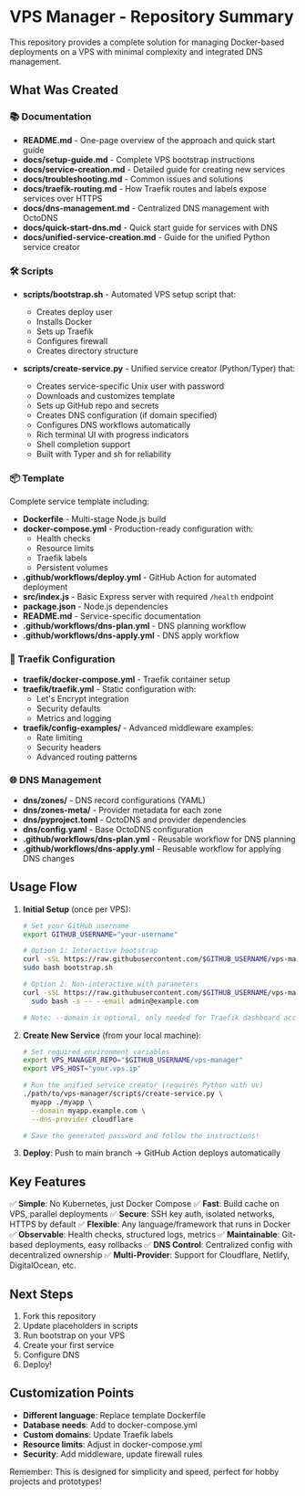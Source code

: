 # VPS Manager - Repository Summary

This repository provides a complete solution for managing Docker-based deployments on a VPS with minimal complexity and integrated DNS management.

## What Was Created

### 📚 Documentation
- **README.md** - One-page overview of the approach and quick start guide
- **docs/setup-guide.md** - Complete VPS bootstrap instructions
- **docs/service-creation.md** - Detailed guide for creating new services
- **docs/troubleshooting.md** - Common issues and solutions
- **docs/traefik-routing.md** - How Traefik routes and labels expose services over HTTPS
- **docs/dns-management.md** - Centralized DNS management with OctoDNS
- **docs/quick-start-dns.md** - Quick start guide for services with DNS
- **docs/unified-service-creation.md** - Guide for the unified Python service creator

### 🛠️ Scripts
- **scripts/bootstrap.sh** - Automated VPS setup script that:
  - Creates deploy user
  - Installs Docker
  - Sets up Traefik
  - Configures firewall
  - Creates directory structure
  
- **scripts/create-service.py** - Unified service creator (Python/Typer) that:
  - Creates service-specific Unix user with password
  - Downloads and customizes template
  - Sets up GitHub repo and secrets
  - Creates DNS configuration (if domain specified)
  - Configures DNS workflows automatically
  - Rich terminal UI with progress indicators
  - Shell completion support
  - Built with Typer and sh for reliability

### 📦 Template
Complete service template including:
- **Dockerfile** - Multi-stage Node.js build
- **docker-compose.yml** - Production-ready configuration with:
  - Health checks
  - Resource limits
  - Traefik labels
  - Persistent volumes
- **.github/workflows/deploy.yml** - GitHub Action for automated deployment
- **src/index.js** - Basic Express server with required `/health` endpoint
- **package.json** - Node.js dependencies
- **README.md** - Service-specific documentation
- **.github/workflows/dns-plan.yml** - DNS planning workflow
- **.github/workflows/dns-apply.yml** - DNS apply workflow

### 🔄 Traefik Configuration
- **traefik/docker-compose.yml** - Traefik container setup
- **traefik/traefik.yml** - Static configuration with:
  - Let's Encrypt integration
  - Security defaults
  - Metrics and logging
- **traefik/config-examples/** - Advanced middleware examples:
  - Rate limiting
  - Security headers
  - Advanced routing patterns

### 🌐 DNS Management
- **dns/zones/** - DNS record configurations (YAML)
- **dns/zones-meta/** - Provider metadata for each zone
- **dns/pyproject.toml** - OctoDNS and provider dependencies
- **dns/config.yaml** - Base OctoDNS configuration
- **.github/workflows/dns-plan.yml** - Reusable workflow for DNS planning
- **.github/workflows/dns-apply.yml** - Reusable workflow for applying DNS changes

## Usage Flow

1. **Initial Setup** (once per VPS):
   ```bash
   # Set your GitHub username
   export GITHUB_USERNAME="your-username"
   
   # Option 1: Interactive bootstrap
   curl -sSL https://raw.githubusercontent.com/$GITHUB_USERNAME/vps-manager/main/scripts/bootstrap.sh -o bootstrap.sh
   sudo bash bootstrap.sh
   
   # Option 2: Non-interactive with parameters
   curl -sSL https://raw.githubusercontent.com/$GITHUB_USERNAME/vps-manager/main/scripts/bootstrap.sh | \
     sudo bash -s -- --email admin@example.com
   
   # Note: --domain is optional, only needed for Traefik dashboard access
   ```

2. **Create New Service** (from your local machine):
   ```bash
   # Set required environment variables
   export VPS_MANAGER_REPO="$GITHUB_USERNAME/vps-manager"
   export VPS_HOST="your.vps.ip"
   
   # Run the unified service creator (requires Python with uv)
   ./path/to/vps-manager/scripts/create-service.py \
     myapp ./myapp \
     --domain myapp.example.com \
     --dns-provider cloudflare
   
   # Save the generated password and follow the instructions!
   ```

3. **Deploy**: Push to main branch → GitHub Action deploys automatically

## Key Features

✅ **Simple**: No Kubernetes, just Docker Compose
✅ **Fast**: Build cache on VPS, parallel deployments
✅ **Secure**: SSH key auth, isolated networks, HTTPS by default
✅ **Flexible**: Any language/framework that runs in Docker
✅ **Observable**: Health checks, structured logs, metrics
✅ **Maintainable**: Git-based deployments, easy rollbacks
✅ **DNS Control**: Centralized config with decentralized ownership
✅ **Multi-Provider**: Support for Cloudflare, Netlify, DigitalOcean, etc.

## Next Steps

1. Fork this repository
2. Update placeholders in scripts
3. Run bootstrap on your VPS
4. Create your first service
5. Configure DNS
6. Deploy!

## Customization Points

- **Different language**: Replace template Dockerfile
- **Database needs**: Add to docker-compose.yml
- **Custom domains**: Update Traefik labels
- **Resource limits**: Adjust in docker-compose.yml
- **Security**: Add middleware, update firewall rules

Remember: This is designed for simplicity and speed, perfect for hobby projects and prototypes!
